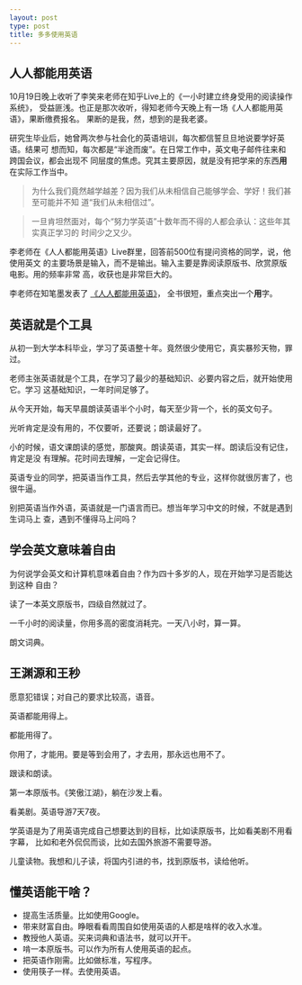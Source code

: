 ```yaml
---
layout: post
type: post
title: 多多使用英语
---
```



## 人人都能用英语

10月19日晚上收听了李笑来老师在知乎Live上的《一小时建立终身受用的阅读操作系统》，
受益匪浅。也正是那次收听，得知老师今天晚上有一场《人人都能用英语》，果断缴费报名。
果断的是我，然，想到的是我老婆。

研究生毕业后，她曾两次参与社会化的英语培训，每次都信誓旦旦地说要学好英语。结果可
想而知，每次都是“半途而废”。在日常工作中，英文电子邮件往来和跨国会议，都会出现不
同层度的焦虑。究其主要原因，就是没有把学来的东西**用**在实际工作当中。

> 为什么我们竟然越学越差？因为我们从未相信自己能够学会、学好！我们甚至可能并不知
  道“我们从未相信过”。

> 一旦肯坦然面对，每个“努力学英语”十数年而不得的人都会承认：这些年其实真正学习的
  时间少之又少。

李老师在《人人都能用英语》Live群里，回答前500位有提问资格的同学，说，他使用英文
的主要场景是输入，而不是输出。输入主要是靠阅读原版书、欣赏原版电影。用的频率非常
高，收获也是非常巨大的。

李老师在知笔墨发表了
[《人人都能用英语》](http://zhibimo.com/read/xiaolai/everyone-can-use-english/)，
全书很短，重点突出一个**用**字。

## 英语就是个工具

从初一到大学本科毕业，学习了英语整十年。竟然很少使用它，真实暴殄天物，罪过。

老师主张英语就是个工具，在学习了最少的基础知识、必要内容之后，就开始使用它。学习
这基础知识，一年时间足够了。

从今天开始，每天早晨朗读英语半个小时，每天至少背一个，长的英文句子。

光听肯定是没有用的，不仅要听，还要说；朗读最好了。

小的时候，语文课朗读的感觉，那酸爽。朗读英语，其实一样。朗读后没有记住，肯定是没
有理解。花时间去理解，一定会记得住。

英语专业的同学，把英语当作工具，然后去学其他的专业，这样你就很厉害了，也很牛逼。

别把英语当作外语，英语就是一门语言而已。想当年学习中文的时候，不就是遇到生词马上
查，遇到不懂得马上问吗？

## 学会英文意味着自由

为何说学会英文和计算机意味着自由？作为四十多岁的人，现在开始学习是否能达到这种
自由？

读了一本英文原版书，四级自然就过了。

一千小时的阅读量，你用多高的密度消耗完。一天八小时，算一算。

朗文词典。

## 王渊源和王秒

愿意犯错误；对自己的要求比较高，语音。

英语都能用得上。

都能用得了。

你用了，才能用。要是等到会用了，才去用，那永远也用不了。

跟读和朗读。

第一本原版书。《笑傲江湖》，躺在沙发上看。

看美剧。英语导游7天7夜。

学英语是为了用英语完成自己想要达到的目标，比如读原版书，比如看美剧不用看字幕，
比如和老外侃侃而谈，比如去国外旅游不需要导游。

儿童读物。我想和儿子读，将国内引进的书，找到原版书，读给他听。

## 懂英语能干啥？

* 提高生活质量。比如使用Google。
* 带来财富自由。睁眼看看周围自如使用英语的人都是啥样的收入水准。
* 教授他人英语。买来词典和语法书，就可以开干。
* 啃一本原版书。可以作为所有人使用英语的起点。
* 把英语作刚需。比如做标准，写程序。
* 使用筷子一样。去使用英语。
